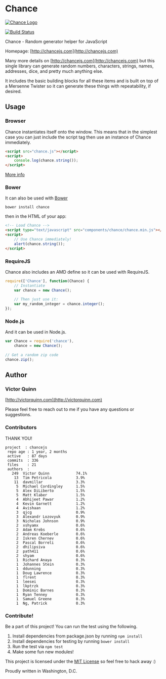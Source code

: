 # Chance

[![Chance Logo](http://chancejs.com/logo.png)](http://chancejs.com)

[![Build Status](https://travis-ci.org/victorquinn/chancejs.png)](https://travis-ci.org/victorquinn/chancejs)

Chance - Random generator helper for JavaScript

Homepage: [http://chancejs.com](http://chancejs.com)

Many more details on [http://chancejs.com](http://chancejs.com) but this single
library can generate random numbers, characters, strings, names, addresses,
dice, and pretty much anything else.

It includes the basic building blocks for all these items and is built on top
of a Mersenne Twister so it can generate these things with repeatability, if
desired.

## Usage

### Browser

Chance instantiates itself onto the window. This means that in the simplest case you can just include the script tag then use an instance of Chance immediately.

```html
<script src="chance.js"></script>
<script>
    console.log(chance.string());
</script>
```

[More info](http://chancejs.com#browser)

### Bower

It can also be used with [Bower](http://bower.io)

```
bower install chance
```

then in the HTML of your app:

```html
<!-- Load Chance -->
<script type="text/javascript" src="components/chance/chance.min.js"></script>
<script>
    // Use Chance immediately!
    alert(chance.string());
</script>
```

### RequireJS

Chance also includes an AMD define so it can be used with RequireJS.

```js
require(['Chance'], function(Chance) {
    // Instantiate
    var chance = new Chance();
   
    // Then just use it:
    var my_random_integer = chance.integer();
});
```

### Node.js

And it can be used in Node.js.

```js
var Chance = require('chance'),
    chance = new Chance();
    
// Get a random zip code
chance.zip();
```

## Author
### Victor Quinn
[http://victorquinn.com](http://victorquinn.com)

Please feel free to reach out to me if you have any questions or suggestions.

### Contributors

THANK YOU!

```
project  : chancejs
 repo age : 1 year, 2 months
 active   : 87 days
 commits  : 336
 files    : 21
 authors  :
   249	Victor Quinn            74.1%
    13	Tim Petricola           3.9%
    11	davmillar               3.3%
     5	Michael Cordingley      1.5%
     5	Alex DiLiberto          1.5%
     5	Matt Klaber             1.5%
     4	Abhijeet Pawar          1.2%
     4	Kevin Garnett           1.2%
     4	Avishaan                1.2%
     3	qjcg                    0.9%
     3	Alexandr Lozovyuk       0.9%
     3	Nicholas Johnson        0.9%
     2	xshyamx                 0.6%
     2	Adam Krebs              0.6%
     2	Andreas Koeberle        0.6%
     2	Iskren Chernev          0.6%
     2	Pascal Borreli          0.6%
     2	dhilipsiva              0.6%
     2	path411                 0.6%
     2	shyam                   0.6%
     1	Richard Anaya           0.3%
     1	Johannes Stein          0.3%
     1	ddunning                0.3%
     1	Doug Lawrence           0.3%
     1	flrent                  0.3%
     1	leesei                  0.3%
     1	lkptrzk                 0.3%
     1	Dominic Barnes          0.3%
     1	Ryan Tenney             0.3%
     1	Samuel Greene           0.3%
     1	Ng, Patrick             0.3%
```

### Contribute! 

Be a part of this project! You can run the test using the following.
1. Install dependencies from package.json by running `npm install`
2. Install dependencies for testing by running `bower install`
3. Run the test via `npm test`
4. Make some fun new modules!

This project is licensed under the [MIT License](http://en.wikipedia.org/wiki/MIT_License) so feel free to hack away :)

Proudly written in Washington, D.C.
